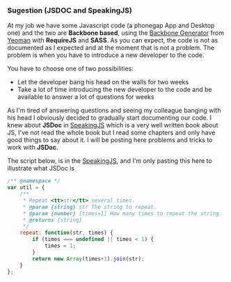 ### Sugestion (JSDOC and SpeakingJS)
At my job we have some Javascript code (a phonegap App and Desktop one) and the two are **Backbone based**, using the [Backbone Generator](https://github.com/yeoman/generator-backbone) from [Yeoman](https://github.com/yeoman) with **RequireJS** and **SASS**.
As you can expect, the code is not as documented as I expected and at the moment that is not a problem. The problem is when you have to introduce a new developer to the code.

You have to choose one of two possibilities:
- Let the developer bang his head on the walls for two weeks
- Take a lot of time introducing the new developer to the code and be available to answer a lot of questions for weeks

As I'm tired of answering questions and seeing my colleague banging with his head I obviously decided to gradually start documenting our code. I knew about **JSDoc** in [SpeakingJS](http://speakingjs.com/) which is a very well written book about JS, I've not read the whole book but I read some chapters and only have good things to say about it.
I will be posting here problems and tricks to work with **JSDoc**.

The script below, is in the [SpeakingJS](http://speakingjs.com/), and I'm only pasting this here to illustrate what JSDoc is
``` javascript
/** @namespace */
var util = {
    /**
     * Repeat <tt>str</tt> several times.
     * @param {string} str The string to repeat.
     * @param {number} [times=1] How many times to repeat the string.
     * @returns {string}
     */
    repeat: function(str, times) {
        if (times === undefined || times < 1) {
            times = 1;
        }
        return new Array(times+1).join(str);
    }
};
```

